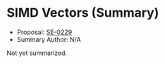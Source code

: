 # SIMD Vectors (Summary)

* Proposal: [SE-0229](https://github.com/apple/swift-evolution/blob/main/proposals/0229-simd.md)
* Summary Author: N/A

Not yet summarized.
